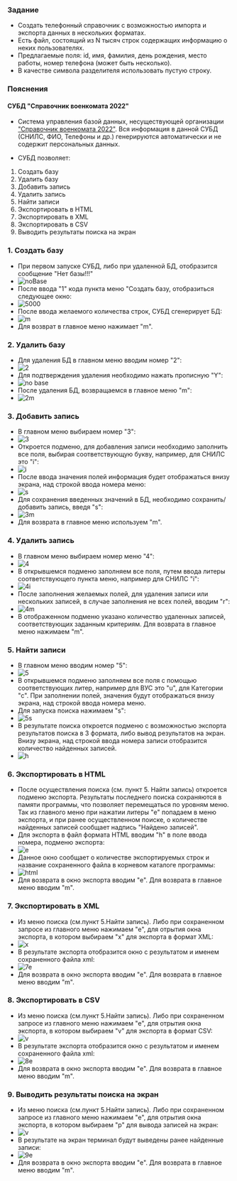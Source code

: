 ### Задание 

- Создать телефонный справочник с возможностью импорта и экспорта данных в нескольких форматах.
- Есть файл, состоящий из N тысяч строк содержащих информацию о неких пользователях.
- Предлагаемые поля: id, имя, фамилия, день рождения, место работы, номер телефона (может быть несколько).
- В качестве символа разделителя использовать пустую строку.

### Пояснения

#### СУБД "Справочник военкомата 2022"
- Система управления базой данных, несуществующей организации ["Справочник военкомата 2022"](https://github.com/allseenn/python/tree/main/07.Tasks/main.py). Вся информация в данной СУБД (СНИЛС, ФИО, Телефоны и др.) генерируются автоматически и не содержит персональных данных.

- СУБД позволяет:

1. Создать базу
2. Удалить базу
3. Добавить запись
4. Удалить запись
5. Найти записи
6. Экспортировать в HTML
7. Экспортировать в XML
8. Экспортировать в CSV
9. Выводить результаты поиска на экран

 ### 1. Создать базу
- При первом запуске СУБД, либо при удаленной БД, отобразится сообщение "Нет базы!!!"
- ![noBase](pics/11.png)
- После ввода "1" кода пункта меню "Создать базу, отобразиться следующее окно:
- ![5000](pics/12.png)
- После ввода желаемого количества строк, СУБД сгенерирует БД:
- ![m](pics/13.png)
- Для возврат в главное меню нажимает "m".

### 2. Удалить базу
- Для удаления БД в главном меню вводим номер "2":
- ![2](pics/21.png)
- Для подтверждения удаления необходимо нажать прописную "Y":
- ![no base](pics/22.png)
- После удаления БД, возвращаемся в главное меню "m":
- ![2m](pics/23.png)

### 3. Добавить запись
- В главном меню выбираем номер "3":
- ![3](pics/31.png)
- Откроется подменю, для добавления записи необходимо заполнить все поля, выбирая соответствующую букву, например, для СНИЛС это "i":
- ![i](pics/32.png)
- После ввода значения полей информация будет отображаться внизу экрана, над строкой ввода номера меню:
- ![s](pics/33.png)
- Для сохранения введенных значений в БД, необходимо сохранить/добавить запись, введя "s":
- ![3m](pics/34.png)
- Для возврата в главное меню используем "m".

### 4. Удалить запись
- В главном меню выбираем номер меню "4":
- ![4](pics/41.png)
- В открывшемся подменю заполняем все поля, путем ввода литеры соответствующего пункта меню, например для СНИЛС "i":
- ![4i](pics/42.png)
- После заполнения желаемых полей, для удаления записи или нескольких записей, в случае заполнения не всех полей, вводим "r":
- ![4m](pics/43.png)
- В отображенном подменю указано количество удаленных записей, соответствующих заданным критериям. Для возврата в главное меню нажимаем "m".

### 5. Найти записи
- В главном меню вводим номер "5":
- ![5](pics/51.png)
- В открывшемся подменю заполняем все поля с помощью соответствующих литер, например для ВУС это "u", для Категории "c". При заполнении полей, значения будут отображаться внизу экрана, над строкой ввода номера меню.
- Для запуска поиска нажимаем "s":
- ![5s](pics/52.png)
- В результате поиска откроется подменю с возможностью экспорта результатов поиска в 3 формата, либо вывод результатов на экран.
Внизу экрана, над строкой ввода номера записи отобразится количество найденных записей.
- ![h](pics/53.png)

### 6. Экспортировать в HTML
- После осуществления поиска (см. пункт 5. Найти запись) откроется подменю экспорта. Результаты последнего поиска сохраняются в памяти программы, что позволяет перемещаться по уровням меню. Так из главного меню при нажатии литеры "e" попадаем в меню экспорта, и при ранее осуществленном поиске, о количестве найденных записей сообщает надпись "Найдено записей".
- Для экспорта в файл формата HTML вводим "h" в поле ввода номера, подменю экспорта:
- ![e](pics/61.png)
- Данное окно сообщает о количестве экспортируемых строк и название сохраненного файла в корневом каталоге программы:
- ![html](pics/62.png)
- Для возврата в окно экспорта вводим "e". Для возврата в главное меню вводим "m".

### 7. Экспортировать в XML
- Из меню поиска (см.пункт 5.Найти запись). Либо при сохраненном запросе из главного меню нажимаем "e", для отрытия окна экспорта, в котором выбираем "x" для экспорта в формат XML:
- ![x](pics/71.png)
- В результате экспорта отобразится окно с результатом и именем сохраненного файла xml:
- ![7e](pics/72.png)
- Для возврата в окно экспорта вводим "e". Для возврата в главное меню вводим "m".

### 8. Экспортировать в CSV
- Из меню поиска (см.пункт 5.Найти запись). Либо при сохраненном запросе из главного меню нажимаем "e", для отрытия окна экспорта, в котором выбираем "v" для экспорта в формат CSV:
- ![v](pics/81.png)
- В результате экспорта отобразится окно с результатом и именем сохраненного файла xml:
- ![8e](pics/82.png)
- Для возврата в окно экспорта вводим "e". Для возврата в главное меню вводим "m".

### 9. Выводить результаты поиска на экран
- Из меню поиска (см.пункт 5.Найти запись). Либо при сохраненном запросе из главного меню нажимаем "e", для отрытия окна экспорта, в котором выбираем "p" для вывода записей на экран:
- ![v](pics/91.png)
- В результате на экран терминал будут выведены ранее найденные записи:
- ![9e](pics/92.png)
- Для возврата в окно экспорта вводим "e". Для возврата в главное меню вводим "m".